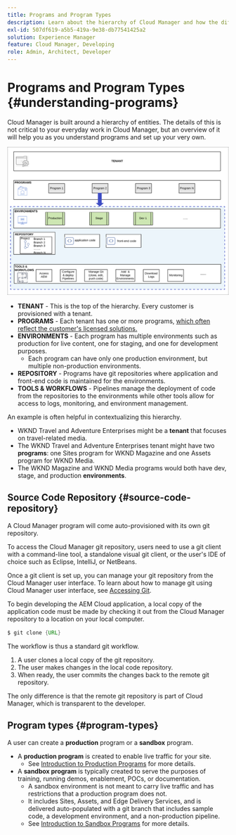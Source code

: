 ```yaml
---
title: Programs and Program Types
description: Learn about the hierarchy of Cloud Manager and how the different types of programs fit into its structure and how they differ.
exl-id: 507df619-a5b5-419a-9e38-db77541425a2
solution: Experience Manager
feature: Cloud Manager, Developing
role: Admin, Architect, Developer
---
```


# Programs and Program Types {#understanding-programs} 

Cloud Manager is built around a hierarchy of entities. The details of this is not critical to your everyday work in Cloud Manager, but an overview of it will help you as you understand programs and set up your very own.

![Cloud Manager hierarchy](assets/program-types1.png)

* **TENANT** - This is the top of the hierarchy. Every customer is provisioned with a tenant.
* **PROGRAMS** - Each tenant has one or more programs, [which often reflect the customer's licensed solutions.](introduction-production-programs.md)
* **ENVIRONMENTS** - Each program has multiple environments such as production for live content, one for staging, and one for development purposes.
  * Each program can have only one production environment, but multiple non-production environments.
* **REPOSITORY** - Programs have git repositories where application and front-end code is maintained for the environments.
* **TOOLS &amp; WORKFLOWS** - Pipelines manage the deployment of code from the repositories to the environments while other tools allow for access to logs, monitoring, and environment management.

An example is often helpful in contextualizing this hierarchy.

* WKND Travel and Adventure Enterprises might be a **tenant** that focuses on travel-related media.
* The WKND Travel and Adventure Enterprises tenant might have two **programs**: one Sites program for WKND Magazine and one Assets program for WKND Media.
* The WKND Magazine and WKND Media programs would both have dev, stage, and production **environments**.

## Source Code Repository {#source-code-repository}

A Cloud Manager program will come auto-provisioned with its own git repository.

To access the Cloud Manager git repository, users need to use a git client with a command-line tool, a standalone visual git client, or the user's IDE of choice such as Eclipse, IntelliJ, or NetBeans.

Once a git client is set up, you can manage your git repository from the Cloud Manager user interface. To learn about how to manage git using Cloud Manager user interface, see [Accessing Git](/help/implementing/cloud-manager/managing-code/accessing-repos.md).

To begin developing the AEM Cloud application, a local copy of the application code must be made by checking it out from the Cloud Manager repository to a location on your local computer.

```java
$ git clone {URL}
```

The workflow is thus a standard git workflow.

1. A user clones a local copy of the git repository.
1. The user makes changes in the local code repository.
1. When ready, the user commits the changes back to the remote git repository.

The only difference is that the remote git repository is part of Cloud Manager, which is transparent to the developer.

## Program types {#program-types}

A user can create a **production** program or a **sandbox** program.

* A **production program** is created to enable live traffic for your site.
  * See [Introduction to Production Programs](/help/implementing/cloud-manager/getting-access-to-aem-in-cloud/introduction-production-programs.md) for more details.
* A **sandbox program** is typically created to serve the purposes of training, running demos, enablement, POCs, or documentation.
  * A sandbox environment is not meant to carry live traffic and has restrictions that a production program does not.
  * It includes Sites, Assets, and Edge Delivery Services, and is delivered auto-populated with a git branch that includes sample code, a development environment, and a non-production pipeline.
  * See [Introduction to Sandbox Programs](/help/implementing/cloud-manager/getting-access-to-aem-in-cloud/introduction-sandbox-programs.md) for more details.
